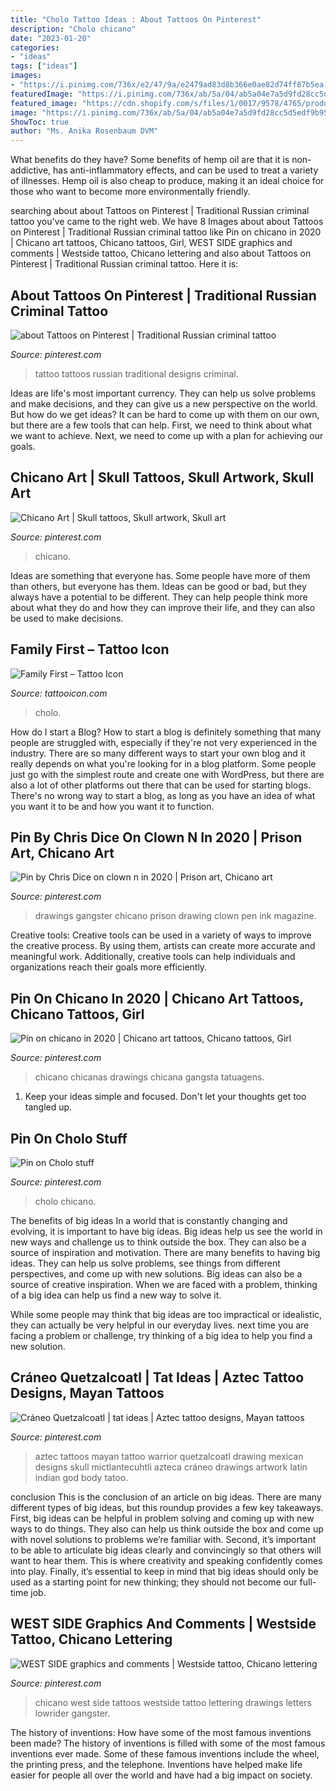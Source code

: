 ```yaml
---
title: "Cholo Tattoo Ideas : About Tattoos On Pinterest"
description: "Cholo chicano"
date: "2023-01-20"
categories:
- "ideas"
tags: ["ideas"]
images:
- "https://i.pinimg.com/736x/e2/47/9a/e2479ad83d8b366e0ae82d74ff87b5ea--mayan-tattoos-aztec-warrior.jpg?b=t"
featuredImage: "https://i.pinimg.com/736x/ab/5a/04/ab5a04e7a5d9fd28cc5d5edf9b9526e3.jpg"
featured_image: "https://cdn.shopify.com/s/files/1/0017/9578/4765/products/familyfirst_1200x1200.jpg?v=1578845950"
image: "https://i.pinimg.com/736x/ab/5a/04/ab5a04e7a5d9fd28cc5d5edf9b9526e3.jpg"
ShowToc: true
author: "Ms. Anika Rosenbaum DVM"
---
```



What benefits do they have?
Some benefits of hemp oil are that it is non-addictive, has anti-inflammatory effects, and can be used to treat a variety of illnesses. Hemp oil is also cheap to produce, making it an ideal choice for those who want to become more environmentally friendly.

	

		
searching about about Tattoos on Pinterest | Traditional Russian criminal tattoo you've came to the right web. We have 8 Images about about Tattoos on Pinterest | Traditional Russian criminal tattoo like Pin on chicano in 2020 | Chicano art tattoos, Chicano tattoos, Girl, WEST SIDE graphics and comments | Westside tattoo, Chicano lettering and also about Tattoos on Pinterest | Traditional Russian criminal tattoo. Here it is:
		
    
## About Tattoos On Pinterest | Traditional Russian Criminal Tattoo

<img loading=lazy src="https://i.pinimg.com/736x/24/41/14/244114d8a0b307a8f3109b14ccce5617.jpg" onerror="this.onerror=null;this.src='https://tse1.mm.bing.net/th?id=OIP.aZH30FENzQSZg7bUhjOg-AHaKD&amp;pid=15.1';" alt="about Tattoos on Pinterest | Traditional Russian criminal tattoo">

_Source: pinterest.com_

>tattoo tattoos russian traditional designs criminal. 

	

Ideas are life's most important currency. They can help us solve problems and make decisions, and they can give us a new perspective on the world. But how do we get ideas? It can be hard to come up with them on our own, but there are a few tools that can help. First, we need to think about what we want to achieve. Next, we need to come up with a plan for achieving our goals.

    
## Chicano Art | Skull Tattoos, Skull Artwork, Skull Art

<img loading=lazy src="https://i.pinimg.com/736x/d0/44/26/d04426aebfd861021e175857b618bcda--art-tattoos-skull-tattoos.jpg" onerror="this.onerror=null;this.src='https://tse2.mm.bing.net/th?id=OIP.q6SUTXWp7_sDoEPOhBEP9AHaNL&amp;pid=15.1';" alt="Chicano Art | Skull tattoos, Skull artwork, Skull art">

_Source: pinterest.com_

>chicano. 

	

Ideas are something that everyone has. Some people have more of them than others, but everyone has them. Ideas can be good or bad, but they always have a potential to be different. They can help people think more about what they do and how they can improve their life, and they can also be used to make decisions.

    
## Family First – Tattoo Icon

<img loading=lazy src="https://cdn.shopify.com/s/files/1/0017/9578/4765/products/familyfirst_1200x1200.jpg?v=1578845950" onerror="this.onerror=null;this.src='https://tse1.mm.bing.net/th?id=OIP.E5sM31mpiC0ozm3HtbamVwHaHa&amp;pid=15.1';" alt="Family First – Tattoo Icon">

_Source: tattooicon.com_

>cholo. 

	

How do I start a Blog?
How to start a blog is definitely something that many people are struggled with, especially if they're not very experienced in the industry. There are so many different ways to start your own blog and it really depends on what you're looking for in a blog platform. Some people just go with the simplest route and create one with WordPress, but there are also a lot of other platforms out there that can be used for starting blogs. There's no wrong way to start a blog, as long as you have an idea of what you want it to be and how you want it to function.

    
## Pin By Chris Dice On Clown N In 2020 | Prison Art, Chicano Art

<img loading=lazy src="https://i.pinimg.com/736x/81/e7/df/81e7df482317746be63aecfd648a91d6.jpg" onerror="this.onerror=null;this.src='https://tse4.mm.bing.net/th?id=OIP.90E1cSwy2v6SKeNQGMvUmAHaJQ&amp;pid=15.1';" alt="Pin by Chris Dice on clown n in 2020 | Prison art, Chicano art">

_Source: pinterest.com_

>drawings gangster chicano prison drawing clown pen ink magazine. 

	

Creative tools:
Creative tools can be used in a variety of ways to improve the creative process. By using them, artists can create more accurate and meaningful work. Additionally, creative tools can help individuals and organizations reach their goals more efficiently.

    
## Pin On Chicano In 2020 | Chicano Art Tattoos, Chicano Tattoos, Girl

<img loading=lazy src="https://i.pinimg.com/736x/ab/5a/04/ab5a04e7a5d9fd28cc5d5edf9b9526e3.jpg" onerror="this.onerror=null;this.src='https://tse2.mm.bing.net/th?id=OIP.gLpj7e97qHV_ZAVeRj-VlgHaLI&amp;pid=15.1';" alt="Pin on chicano in 2020 | Chicano art tattoos, Chicano tattoos, Girl">

_Source: pinterest.com_

>chicano chicanas drawings chicana gangsta tatuagens. 

	

1. Keep your ideas simple and focused. Don't let your thoughts get too tangled up.

    
## Pin On Cholo Stuff

<img loading=lazy src="https://i.pinimg.com/736x/1f/dc/b8/1fdcb87575db21fe6fcdd9844278c919--chicano-art-tattoos-gangsta-tattoos.jpg" onerror="this.onerror=null;this.src='https://tse4.mm.bing.net/th?id=OIP.bATTDc-2D7fjajsiz5dymgHaMe&amp;pid=15.1';" alt="Pin on Cholo stuff">

_Source: pinterest.com_

>cholo chicano. 

	

The benefits of big ideas
In a world that is constantly changing and evolving, it is important to have big ideas. Big ideas help us see the world in new ways and challenge us to think outside the box. They can also be a source of inspiration and motivation.
There are many benefits to having big ideas. They can help us solve problems, see things from different perspectives, and come up with new solutions. Big ideas can also be a source of creative inspiration. When we are faced with a problem, thinking of a big idea can help us find a new way to solve it.

While some people may think that big ideas are too impractical or idealistic, they can actually be very helpful in our everyday lives. next time you are facing a problem or challenge, try thinking of a big idea to help you find a new solution.

    
## Cráneo Quetzalcoatl | Tat Ideas | Aztec Tattoo Designs, Mayan Tattoos

<img loading=lazy src="https://i.pinimg.com/736x/e2/47/9a/e2479ad83d8b366e0ae82d74ff87b5ea--mayan-tattoos-aztec-warrior.jpg?b=t" onerror="this.onerror=null;this.src='https://tse3.mm.bing.net/th?id=OIP.QARWVyCTSDSXe-hbFjQRBwHaLH&amp;pid=15.1';" alt="Cráneo Quetzalcoatl | tat ideas | Aztec tattoo designs, Mayan tattoos">

_Source: pinterest.com_

>aztec tattoos mayan tattoo warrior quetzalcoatl drawing mexican designs skull mictlantecuhtli azteca cráneo drawings artwork latin indian god body tatoo. 

	

conclusion
This is the conclusion of an article on big ideas. 
There are many different types of big ideas, but this roundup provides a few key takeaways. First, big ideas can be helpful in problem solving and coming up with new ways to do things. They also can help us think outside the box and come up with novel solutions to problems we’re familiar with. 
 Second, it’s important to be able to articulate big ideas clearly and convincingly so that others will want to hear them. This is where creativity and speaking confidently comes into play. Finally, it’s essential to keep in mind that big ideas should only be used as a starting point for new thinking; they should not become our full-time job.

    
## WEST SIDE Graphics And Comments | Westside Tattoo, Chicano Lettering

<img loading=lazy src="https://i.pinimg.com/736x/10/52/6b/10526bef8bf9dfe24e60426a0904a544--letters.jpg" onerror="this.onerror=null;this.src='https://tse4.mm.bing.net/th?id=OIP.bh8NmJFpTIQEeNjRYfLzaAEsDZ&amp;pid=15.1';" alt="WEST SIDE graphics and comments | Westside tattoo, Chicano lettering">

_Source: pinterest.com_

>chicano west side tattoos westside tattoo lettering drawings letters lowrider gangster. 

	

The history of inventions: How have some of the most famous inventions been made?
The history of inventions is filled with some of the most famous inventions ever made. Some of these famous inventions include the wheel, the printing press, and the telephone. Inventions have helped make life easier for people all over the world and have had a big impact on society.

